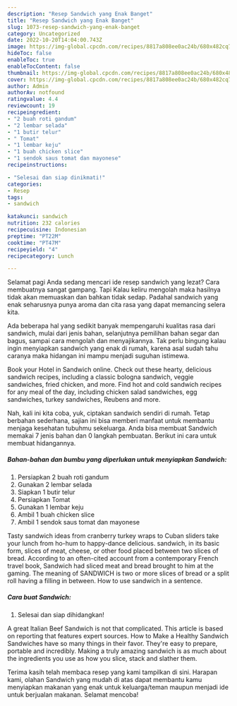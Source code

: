 ```yaml
---
description: "Resep Sandwich yang Enak Banget"
title: "Resep Sandwich yang Enak Banget"
slug: 1073-resep-sandwich-yang-enak-banget
category: Uncategorized
date: 2022-10-20T14:04:00.743Z
image: https://img-global.cpcdn.com/recipes/8817a808ee0ac24b/680x482cq70/sandwich-foto-resep-utama.jpg
hideToc: false
enableToc: true
enableTocContent: false
thumbnail: https://img-global.cpcdn.com/recipes/8817a808ee0ac24b/680x482cq70/sandwich-foto-resep-utama.jpg
cover: https://img-global.cpcdn.com/recipes/8817a808ee0ac24b/680x482cq70/sandwich-foto-resep-utama.jpg
author: Admin
authorAv: notfound
ratingvalue: 4.4
reviewcount: 19
recipeingredient:
- "2 buah roti gandum"
- "2 lembar selada"
- "1 butir telur"
- " Tomat"
- "1 lembar keju"
- "1 buah chicken slice"
- "1 sendok saus tomat dan mayonese"
recipeinstructions:

- "Selesai dan siap dinikmati!"
categories:
- Resep
tags:
- sandwich

katakunci: sandwich 
nutrition: 232 calories
recipecuisine: Indonesian
preptime: "PT22M"
cooktime: "PT47M"
recipeyield: "4"
recipecategory: Lunch

---
```



Selamat pagi Anda sedang mencari ide resep sandwich yang lezat? Cara membuatnya sangat gampang. Tapi Kalau keliru mengolah maka hasilnya tidak akan memuaskan dan bahkan tidak sedap. Padahal sandwich yang enak seharusnya punya aroma dan cita rasa yang dapat memancing selera kita.


Ada beberapa hal yang sedikit banyak mempengaruhi kualitas rasa dari sandwich, mulai dari jenis bahan, selanjutnya pemilihan bahan segar dan bagus, sampai cara mengolah dan menyajikannya. Tak perlu bingung kalau ingin menyiapkan sandwich yang enak di rumah, karena asal sudah tahu caranya maka hidangan ini mampu menjadi suguhan istimewa.

Book your Hotel in Sandwich online. Check out these hearty, delicious sandwich recipes, including a classic bologna sandwich, veggie sandwiches, fried chicken, and more. Find hot and cold sandwich recipes for any meal of the day, including chicken salad sandwiches, egg sandwiches, turkey sandwiches, Reubens and more.


Nah, kali ini kita coba, yuk, ciptakan sandwich sendiri di rumah. Tetap berbahan sederhana, sajian ini bisa memberi manfaat untuk membantu menjaga kesehatan tubuhmu sekeluarga. Anda bisa membuat Sandwich memakai 7 jenis bahan dan 0 langkah pembuatan. Berikut ini cara untuk membuat hidangannya.

<!--inarticleads1-->

##### Bahan-bahan dan bumbu yang diperlukan untuk menyiapkan Sandwich:

1. Persiapkan 2 buah roti gandum
1. Gunakan 2 lembar selada
1. Siapkan 1 butir telur
1. Persiapkan  Tomat
1. Gunakan 1 lembar keju
1. Ambil 1 buah chicken slice
1. Ambil 1 sendok saus tomat dan mayonese


Tasty sandwich ideas from cranberry turkey wraps to Cuban sliders take your lunch from ho-hum to happy-dance delicious. sandwich, in its basic form, slices of meat, cheese, or other food placed between two slices of bread. According to an often-cited account from a contemporary French travel book, Sandwich had sliced meat and bread brought to him at the gaming. The meaning of SANDWICH is two or more slices of bread or a split roll having a filling in between. How to use sandwich in a sentence. 

<!--inarticleads2-->

##### Cara buat Sandwich:


1. Selesai dan siap dihidangkan!

A great Italian Beef Sandwich is not that complicated. This article is based on reporting that features expert sources. How to Make a Healthy Sandwich Sandwiches have so many things in their favor. They&#39;re easy to prepare, portable and incredibly. Making a truly amazing sandwich is as much about the ingredients you use as how you slice, stack and slather them. 

Terima kasih telah membaca resep yang kami tampilkan di sini. Harapan kami, olahan Sandwich yang mudah di atas dapat membantu kamu menyiapkan makanan yang enak untuk keluarga/teman maupun menjadi ide untuk berjualan makanan. Selamat mencoba!
